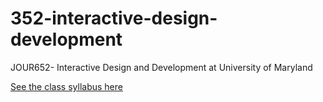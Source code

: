 # 352-interactive-design-development
JOUR652- Interactive Design and Development at University of Maryland

[See the class syllabus here](https://docs.google.com/document/d/1HKT-5M8SejH_lf-0aaZy0muTumZtb5kU68tlxA4I6rw/edit?usp=sharing)

